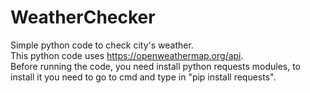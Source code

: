 # WeatherChecker
Simple python code to check city's weather.  
This python code uses https://openweathermap.org/api.  
Before running the code, you need install python requests modules, to install it you need to go to cmd and type in "pip install requests".
